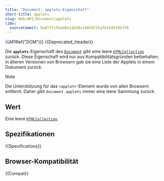 ```yaml
---
title: "Document: applets-Eigenschaft"
short-title: applets
slug: Web/API/Document/applets
l10n:
  sourceCommit: be8f7f155a48e11b30c240f8731afb1845f85378
---
```


{{APIRef("DOM")}} {{Deprecated_Header}}

Die **`applets`**-Eigenschaft des [`Document`](/de/docs/Web/API/Document) gibt eine leere [`HTMLCollection`](/de/docs/Web/API/HTMLCollection) zurück. Diese Eigenschaft wird nur aus Kompatibilitätsgründen beibehalten; in älteren Versionen von Browsern gab sie eine Liste der Applets in einem Dokument zurück.

> [!NOTE]
> Die Unterstützung für das `<applet>`-Element wurde von allen Browsern entfernt. Daher gibt `document.applets` immer
> eine leere Sammlung zurück.

## Wert

Eine leere [`HTMLCollection`](/de/docs/Web/API/HTMLCollection).

## Spezifikationen

{{Specifications}}

## Browser-Kompatibilität

{{Compat}}
